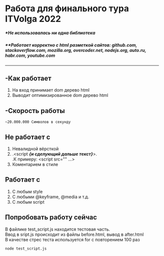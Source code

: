# Работа для финального тура ITVolga 2022

##### *Не использовалась ни одна библиотека
##### **Работает корректно с html разметкой сайтов: github.com, stackoverflow.com, mozilla.org, overcoder.net, nodejs.org, ***auto.ru***, habr.com, ***youtube.com***

<hr>

## -Как работает
1) На вход принимает dom дерево html
2) Выводит оптимизированное dom дерево html

## -Скорость работы
    ~20.000.000 Символов в секунду

## Не работает с
1) Невалидной вёрсткой
2) .<script ***{и сделующий дальше текст}***>.\
   .К примеру: <script src="" ...>
3) Коментарием в стиле

## Работает с
1) С любым style
2) С любыми @keyframe, @media и т.д.
3) C любым script

## Попробовать работу сейчас
В файлике test_script.js находится тестовая часть.\
Ввод в sript.js происходит из файлы before.html, вывод в after.html\
В качестве стрес теста используется for с повторением 100 раз
```cmd
node test_script.js
```

